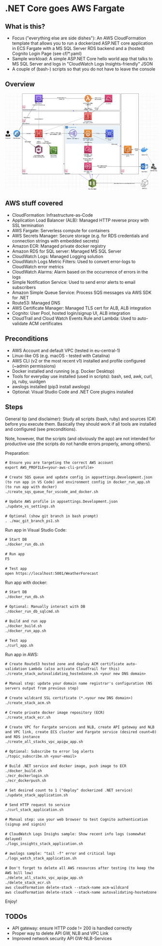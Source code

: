 # .NET Core goes AWS Fargate

## What is this?

- Focus ("everything else are side dishes"): An AWS CloudFormation template that allows you to run a dockerized ASP.NET core application in ECS Fargate with a MS SQL Server RDS backend and a (hosted) Cognito Login Page (see cf/*.yaml)
- Sample workload: A simple ASP.NET Core hello world app that talks to MS SQL Server and logs in "CloudWatch Logs Insights-friendly" JSON
- A couple of (bash-) scripts so that you do not have to leave the console

## Overview

![Overview](diagram/simplistic-dotnet-cf-v1.png)

## AWS stuff covered

- CloudFormation: Infrastructure-as-Code
- Application Load Balancer (ALB): Managed HTTP reverse proxy with SSL termination
- AWS Fargate: Serverless compute for containers
- AWS Secrets Manager: Secure storage (e.g. for RDS credentials and connection strings with embedded secrets)
- Amazon ECR: Managed private docker registry
- Amazon RDS for SQL server: Managed MS SQL Server
- CloudWatch Logs: Managed Logging solution
- CloudWatch Logs Metric Filters: Used to convert error-logs to CloudWatch error metrics
- CloudWatch Alarms: Alarm based on the occurrence of errors in the logs
- Simple Notification Service: Used to send error alerts to email subscribers 
- Amazon Simple Queue Service: Process SQS messages via AWS SDK for .NET
- Route53: Managed DNS
- AWS Certificate Manager: Managed TLS cert for ALB, ALB integration
- Cognito: User Pool, hosted login/signup UI, ALB integration
- CloudTrail and Cloud Watch Events Rule and Lambda: Used to auto-validate ACM certificates

## Preconditions

- AWS Account and default VPC (tested in eu-central-1)
- Linux-like OS (e.g. macOS - tested with Catalina)
- AWS CLI (v2 or the most recent v1) installed and profile configured (~admin permissions)
- Docker installed and running (e.g. Docker Desktop)
- Tools for everyday use installed (used in scripts): bash, sed, awk, curl, jq, ruby, uuidgen
- awslogs installed (pip3 install awslogs)
- Optional: Visual Studio Code and .NET Core plugins installed

## Steps

General tip (and disclaimer): Study all scripts (bash, ruby) and sources (C#) before you execute them. Basically they should work if all tools are installed and configured (see preconditions). 

Note, however, that the scripts (and obviously the app) are not intended for productive use (the scripts do not handle errors properly, among others).

Preparation:

    # Ensure you are targeting the correct AWS account
    export AWS_PROFILE=<your-aws-cli-profile>

    # Create SQS queue and update config in appsettings.Development.json (to run app in VS Code) and environment config in docker_run_app.sh (to run app with docker)
    ./create_sqs_queue_for_vscode_and_docker.sh

    # Update AWS profile in appsettings.Development.json
    ./update_vs_settings.sh 

    # Optional (show git branch in bash prompt)
    . ./mac_git_branch_ps1.sh

Run app in Visual Studio Code:

    # Start DB
    ./docker_run_db.sh

    # Run app
    F5

    # Test app
    open https://localhost:5001/WeatherForecast

Run app with docker:

    # Start DB
    ./docker_run_db.sh

    # Optional: Manually interact with DB
    ./docker_run_db_sqlcmd.sh

    # Build and run app
    ./docker_build.sh
    ./docker_run_app.sh

    # Test app
    ./curl_app.sh

Run app in AWS:

    # Create Route53 hosted zone and deploy ACM certificate auto-validation Lambda (also activate CloudTrail for this)
    ./create_stack_autovalidating_hostedzone.sh <your new DNS domain>

    # Manual step: update your domain name registrar's configuration (NS servers output from previous step)

    # Create wildcard SSL certificate (*.<your new DNS domain>)
    ./create_stack_acm.sh

    # Create private docker image repository (ECR)
    ./create_stack_ecr.sh
    
    # Create VPC for Fargate services and NLB, create API gateway and NLB and VPC link, create ECS cluster and Fargate service (desired count=0) and RDS instance
    ./create_all_stacks_vpc_apigw_app.sh

    # Optional: Subscribe to error log alerts
    ./topic_subscribe.sh <your-email>

    # Build .NET service and docker image, push image to ECR
    ./docker_build.sh
    ./ecr_dockerlogin.sh
    ./ecr_dockerpush.sh 

    # Set desired count to 1 ("deploy" dockerized .NET service)
    ./update_stack_application.sh

    # Send HTTP request to service
    ./curl_stack_application.sh
   
    # Manual step: use your web browser to test Cognito authentication (signup and signin)

    # CloudWatch Logs Insighs sample: Show recent info logs (somewhat delayed)
    ./logs_insights_stack_application.sh

    # awslogs sample: "tail -f" error and critical logs
    ./logs_watch_stack_application.sh

    # Don't forget to delete all AWS resources after testing (to keep the AWS bill low)
    ./delete_all_stacks_vpc_apigw_app.sh
    ./delete_stack_ecr.sh
    aws cloudformation delete-stack --stack-name acm-wildcard
    aws cloudformation delete-stack --stack-name autovalidating-hostedzone

Enjoy!

## TODOs

- API gateway: ensure HTTP code != 200 is handled correctly
- Proper way to delete API GW, NLB and VPC Link
- Improved network security API GW-NLB-Services
